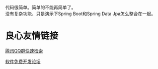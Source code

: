 代码很简单。简单的不能再简单了。  
没有复杂功能，只是演示下Spring Boot和Spring Data Jpa怎么整合在一起。


 # 良心友情链接

[腾讯QQ群快速检索](http://u.720life.cn/s/8cf73f7c)

[软件免费开发论坛](http://u.720life.cn/s/bbb01dc0)